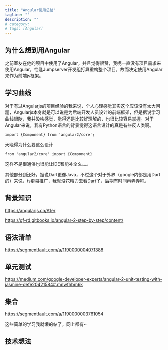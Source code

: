 ```yaml
---
title: "Angular使用总结"
tagline: ""
description: ""
# category: 
# tags: [Angular]
---
```


## 为什么想到用Angular

之前室友在他的项目中使用了Angular，并且觉得很赞，我呢一直没有项目需求来使用Angular，恰逢Jumpserver开发组打算重构整个项目，故而决定使用Angular来作为前端js框架。

## 学习曲线

对于有过Angularjs的项目经验的我来说，个人心理感觉其实这个应该没有太大问题，Angularjs本身就是可以说是为后端开发人员设计的前端框架，但是据说学习曲线很陡，我并没啥感觉，觉得还是比较好理解的，也很比较容易掌握。对于Angular来说，我有Python语言的背景觉得这语言设计的真是有些反人类啊。

    import {Component} from 'angular2/core';

天晓得为什么要这么设计

    from 'angular2/core' import {Component}

这样不是很通俗也很能让IDE智能补全么。。。

其他部分到还好，据说Dart更像Java，不过这个对于外界（google内部是用Dart的）来说，ts更易推广，我就没花精力去看Dart了，后期有时间再弄弄吧。

## 背景知识

<https://angularjs.cn/A1er>

<https://gf-rd.gitbooks.io/angular-2-step-by-step/content/>

## 语法清单

<https://segmentfault.com/a/1190000004071388>

## 单元测试

<https://medium.com/google-developer-experts/angular-2-unit-testing-with-jasmine-defe20421584#.mnwfhbm6k>

## 集合

<https://segmentfault.com/a/1190000003761054>

这些简单的学习我就懒的帖了，网上都有~

## 技术想法
